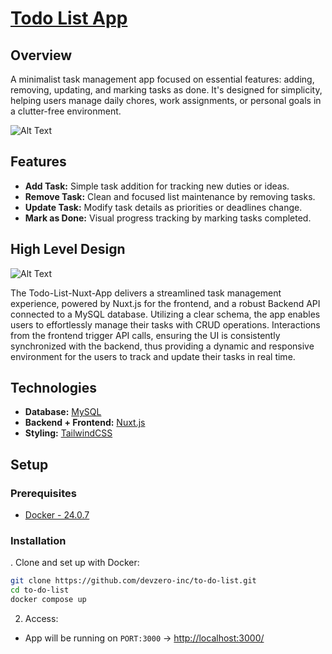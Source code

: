 # [Todo List App](https://github.com/devzero-inc/roadmap-voting-app)

## Overview
A minimalist task management app focused on essential features: adding, removing, updating, and marking tasks as done. It's designed for simplicity, helping users manage daily chores, work assignments, or personal goals in a clutter-free environment.

![Alt Text](https://i.imgur.com/Vi4JNhm.png)

## Features

- **Add Task:** Simple task addition for tracking new duties or ideas.
- **Remove Task:** Clean and focused list maintenance by removing tasks.
- **Update Task:** Modify task details as priorities or deadlines change.
- **Mark as Done:** Visual progress tracking by marking tasks completed.

## High Level Design
![Alt Text](https://i.imgur.com/YtRFVzB.png)

The Todo-List-Nuxt-App delivers a streamlined task management experience, powered by Nuxt.js for the frontend, and a robust Backend API connected to a MySQL database. Utilizing a clear schema, the app enables users to effortlessly manage their tasks with CRUD operations. Interactions from the frontend trigger API calls, ensuring the UI is consistently synchronized with the backend, thus providing a dynamic and responsive environment for the users to track and update their tasks in real time.

## Technologies   

- **Database:** [MySQL](https://www.mysql.com/)
- **Backend + Frontend:** [Nuxt.js](https://nuxt.com/)
- **Styling:** [TailwindCSS](https://tailwindcss.com/)

## Setup

### Prerequisites
- [Docker - 24.0.7](https://www.docker.com/)
### Installation

. Clone and set up with Docker:
```bash
git clone https://github.com/devzero-inc/to-do-list.git
cd to-do-list
docker compose up
```

2. Access: 
- App will be running on ```PORT:3000``` -> [http://localhost:3000/](http://localhost:3000/)